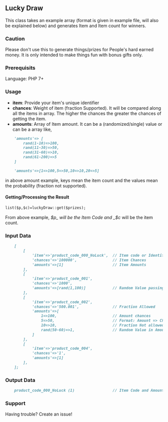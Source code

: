 ## Lucky Draw

This class takes an example array (format is given in example file, will also be explained below) and generates Item and Item count for winners.

### Caution

Please don't use this to generate things/prizes for People's hard earned money. It is only intended to make things fun with bonus gifts only.

### Prerequisits

Language: PHP 7+

### Usage
- **item**: Provide your item's unique identifier
- **chances**: Weight of item (fraction Supported). It will be compared along all the items in array. The higher the chances the greater the chances of getting the item.
- **amounts**: Array of Item amount. It can be a (randomized/single) value or can be a array like,
```markdown
    'amounts'=> [
        rand(1-10)=>100,
        rand(11-30)=>50,
        rand(31-60)=>10,
        rand(61-200)=>5
    ]
```
```markdown
    'amounts'=>[1=>100,5=>50,10=>10,20=>5]
```
in above amount example, keys mean the item count and the values mean the probability (fraction not supported).

#### Getting/Processing the Result
```markdown
list($p,$c)=luckyDraw::get($prizes);
```

From above example, _$p_ will be the Item Code and _$c_ will be the item count.

### Input Data

```markdown
    [
        [
            'item'=>'product_code_000_NoLuck',  // Item code or Identifier
            'chances'=>'100000',                // Item Chances
            'amounts'=>[1]                      // Item Amounts
        ],
        [
            'item'=>'product_code_001',
            'chances'=>'1000',
            'amounts'=>[rand(1,100)]            // Random Value passing
        ],
        [
            'item'=>'product_code_002',
            'chances'=>'500.001',               // Fraction Allowed
            'amounts'=>[
                1=>100,                         // Amount chances
                5=>50,                          // Format: Amount => Chances
                10=>10,                         // Fraction Not allowed
                rand(50-60)=>1,                 // Random Value in Amount
            ]
        ],
        [
            'item'=>'product_code_004',
            'chances'=>'1',
            'amounts'=>[1]
        ],
    ];
```

### Output Data

```markdown
    product_code_000_NoLuck (1)                 // Item Code and Amount
```

### Support

Having trouble? Create an issue!
